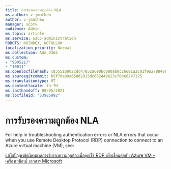```yaml
---
title: การรับรองความถูกต้อง NLA
ms.author: v-jmathew
author: v-jmathew
manager: scotv
audience: Admin
ms.topic: article
ms.service: o365-administration
ROBOTS: NOINDEX, NOFOLLOW
localization_priority: Normal
ms.collection: Adm_O365
ms.custom:
- "9005217"
- "10011"
ms.openlocfilehash: c835516002cdc47852a6e0bc080ab0c26681a2c01f9a2788488cad092d347aca
ms.sourcegitcommit: b5f7da89a650d2915dc652449623c78be6247175
ms.translationtype: MT
ms.contentlocale: th-TH
ms.lasthandoff: 08/05/2021
ms.locfileid: "53985992"
---
```

# <a name="nla-authentication"></a>การรับรองความถูกต้อง NLA

For help in troubleshooting authentication errors or NLA errors that occur when you use Remote Desktop Protocol (RDP) connection to connect to an Azure virtual machine (VM), see:

[แก้ไขปัญหาข้อผิดพลาดการรับรองความถูกต้องเมื่อคุณใช้ RDP เพื่อเชื่อมต่อกับ Azure VM - เครื่องเสมือน| เอกสาร Microsoft](https://docs.microsoft.com/troubleshoot/azure/virtual-machines/cannot-connect-rdp-azure-vm)
